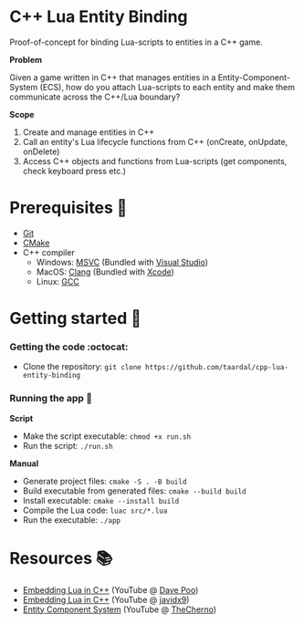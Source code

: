 # C++ Lua Entity Binding

Proof-of-concept for binding Lua-scripts to entities in a C++ game.

**Problem**

Given a game written in C++ that manages entities in a Entity-Component-System (ECS), how do you attach Lua-scripts to each entity and make them communicate across the C++/Lua boundary?

**Scope**

1. Create and manage entities in C++
2. Call an entity's Lua lifecycle functions from C++ (onCreate, onUpdate, onDelete)
3. Access C++ objects and functions from Lua-scripts (get components, check keyboard press etc.)

# Prerequisites&nbsp;:vertical_traffic_light:

- [Git][git]
- [CMake][cmake]
- C++ compiler
    - Windows: [MSVC][msvc] (Bundled with [Visual Studio][msvs])
    - MacOS: [Clang][clang] (Bundled with [Xcode][xcode])
    - Linux: [GCC][gcc]

# Getting started&nbsp;:runner:

### Getting the code&nbsp;:octocat:

- Clone the repository: `git clone https://github.com/taardal/cpp-lua-entity-binding`

### Running the app&nbsp;:rocket:

**Script**

- Make the script executable: `chmod +x run.sh`
- Run the script: `./run.sh`

**Manual**

- Generate project files: `cmake -S . -B build`
- Build executable from generated files: `cmake --build build`
- Install executable: `cmake --install build` 
- Compile the Lua code: `luac src/*.lua`    
- Run the executable: `./app`

# Resources&nbsp;:books:

- [Embedding Lua in C++][davepoo:lua] (YouTube @ [Dave Poo][davepoo])
- [Embedding Lua in C++][javidx9:lua] (YouTube @ [javidx9][javidx9])
- [Entity Component System][thecherno:ecs] (YouTube @ [TheCherno][thecherno])


[clang]: http://clang.org/
[cmake]: https://cmake.org/
[davepoo]: https://www.youtube.com/@DavePoo
[davepoo:lua]: https://www.youtube.com/watch?v=xrLQ0OXfjaI&list=PLLwK93hM93Z3nhfJyRRWGRXHaXgNX0Itk&ab_channel=DavePoo
[gcc]: https://gcc.gnu.org/
[git]: https://git-scm.com
[javidx9]: https://www.youtube.com/@javidx9
[javidx9:lua]: https://www.youtube.com/watch?app=desktop&v=4l5HdmPoynw&t=0s&ab_channel=javidx9
[msvc]: https://visualstudio.microsoft.com/vs/features/cplusplus/
[msvs]: https://visualstudio.microsoft.com/
[thecherno]: https://www.youtube.com/@TheCherno
[thecherno:ecs]: https://www.youtube.com/watch?v=Z-CILn2w9K0&ab_channel=TheCherno
[xcode]: https://developer.apple.com/xcode/